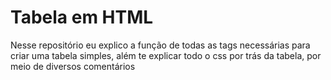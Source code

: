 <h1>Tabela em HTML</h1>
<p>Nesse repositório eu explico a função de todas as tags necessárias para criar uma tabela simples, 
além te explicar todo o css por trás da tabela, por meio de diversos comentários</p>

